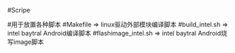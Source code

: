 #Scripe

#用于放置各种脚本
#Makefile => linux驱动外部模块编译脚本
#build_intel.sh => intel baytral Android编译脚本
#flashimage_intel.sh => intel baytral Android烧写image脚本
